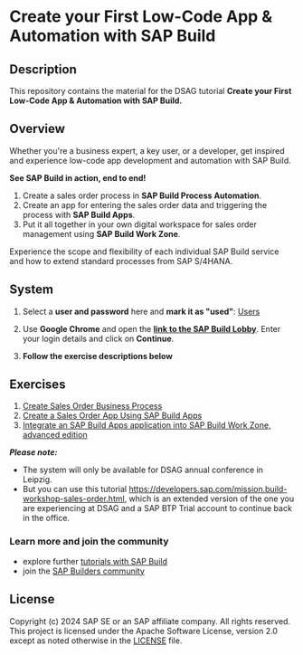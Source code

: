 # Create your First Low-Code App & Automation with SAP Build

## Description

This repository contains the material for the DSAG tutorial **Create your First Low-Code App & Automation with SAP Build.** 

## Overview

Whether you're a business expert, a key user, or a developer, get inspired and experience low-code app development and automation with SAP Build.   

**See SAP Build in action, end to end!** 
1.  Create a sales order process in **SAP Build Process Automation**.
2.  Create an app for entering the sales order data and triggering the process with **SAP Build Apps**.
3.  Put it all together in your own digital workspace for sales order management using **SAP Build Work Zone**.
   
Experience the scope and flexibility of each individual SAP Build service and how to extend standard processes from SAP S/4HANA.


## System

1. Select a **user and password** here and **mark it as "used"**: [Users](https://sap-my.sharepoint.com/:x:/p/beatrice_pasch/EU3WyaAV-vBCmIbdoe_5kfcBiim6Sq5LnrO6pTr21zG1YA?e=JQdmaQ)

2. Use **Google Chrome** and open the [**link to the SAP Build Lobby**](https://sap-build-academy-eu10.eu10.build.cloud.sap/).
   Enter your login details and click on **Continue**.  

3. **Follow the exercise descriptions below**
  
  
## Exercises

1. [Create Sales Order Business Process](exercises/ex0/README.md)
2. [Create a Sales Order App Using SAP Build Apps](exercises/ex1/README.md)
3. [Integrate an SAP Build Apps application into SAP Build Work Zone, advanced edition](exercises/ex2/README.md)


***Please note:***
  - The system will only be available for DSAG annual conference in Leipzig.
  - But you can use this tutorial https://developers.sap.com/mission.build-workshop-sales-order.html, which is an extended version of the one you are experiencing at DSAG and a SAP BTP Trial account to continue back in the office.

  
### Learn more and join the community

- explore further [tutorials with SAP Build](https://developers.sap.com/tutorial-navigator.html?tag=software-product%3Atechnology-platform%2Fsap-build)
- join the [SAP Builders community](https://community.sap.com/t5/sap-builders/gh-p/builders)

  
## License

Copyright (c) 2024 SAP SE or an SAP affiliate company. All rights reserved. This project is licensed under the Apache Software License, version 2.0 except as noted otherwise in the [LICENSE](LICENSES/Apache-2.0.txt) file.
